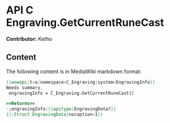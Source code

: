 # API C Engraving.GetCurrentRuneCast

**Contributor:** Ketho

## Content

The following content is in MediaWiki markdown format:

```mediawiki
{{wowapi|t=a|namespace=C_Engraving|system=EngravingInfo}}
Needs summary.
 engravingInfo = C_Engraving.GetCurrentRuneCast()

==Returns==
:;engravingInfo:{{apitype|EngravingData?}}
{{:Struct EngravingData|nocaption=1}}
```